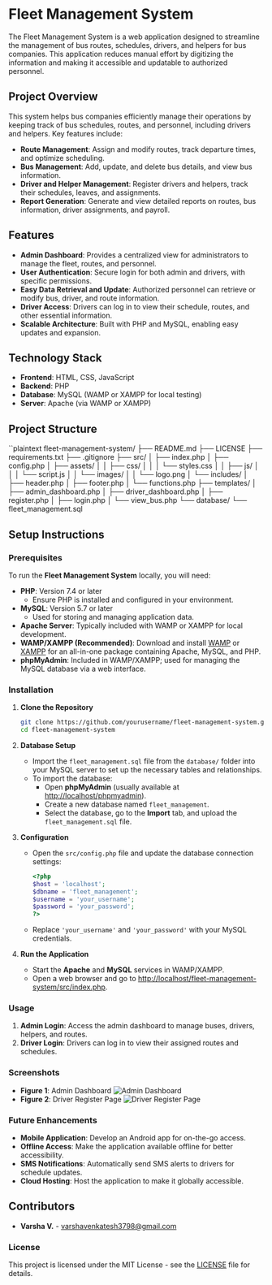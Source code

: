 # Fleet Management System

The Fleet Management System is a web application designed to streamline the management of bus routes, schedules, drivers, and helpers for bus companies. This application reduces manual effort by digitizing the information and making it accessible and updatable to authorized personnel.

## Project Overview

This system helps bus companies efficiently manage their operations by keeping track of bus schedules, routes, and personnel, including drivers and helpers. Key features include:

- **Route Management**: Assign and modify routes, track departure times, and optimize scheduling.
- **Bus Management**: Add, update, and delete bus details, and view bus information.
- **Driver and Helper Management**: Register drivers and helpers, track their schedules, leaves, and assignments.
- **Report Generation**: Generate and view detailed reports on routes, bus information, driver assignments, and payroll.

## Features

- **Admin Dashboard**: Provides a centralized view for administrators to manage the fleet, routes, and personnel.
- **User Authentication**: Secure login for both admin and drivers, with specific permissions.
- **Easy Data Retrieval and Update**: Authorized personnel can retrieve or modify bus, driver, and route information.
- **Driver Access**: Drivers can log in to view their schedule, routes, and other essential information.
- **Scalable Architecture**: Built with PHP and MySQL, enabling easy updates and expansion.

## Technology Stack

- **Frontend**: HTML, CSS, JavaScript
- **Backend**: PHP
- **Database**: MySQL (WAMP or XAMPP for local testing)
- **Server**: Apache (via WAMP or XAMPP)

## Project Structure

``plaintext
fleet-management-system/
├── README.md
├── LICENSE
├── requirements.txt
├── .gitignore
├── src/
│   ├── index.php
│   ├── config.php
│   ├── assets/
│   │   ├── css/
│   │   │   └── styles.css
│   │   ├── js/
│   │   │   └── script.js
│   │   └── images/
│   │       └── logo.png
│   └── includes/
│       ├── header.php
│       ├── footer.php
│       └── functions.php
├── templates/
│   ├── admin_dashboard.php
│   ├── driver_dashboard.php
│   ├── register.php
│   ├── login.php
│   └── view_bus.php
└── database/
    └── fleet_management.sql

## Setup Instructions

### Prerequisites

To run the **Fleet Management System** locally, you will need:

- **PHP**: Version 7.4 or later  
  - Ensure PHP is installed and configured in your environment.
- **MySQL**: Version 5.7 or later  
  - Used for storing and managing application data.
- **Apache Server**: Typically included with WAMP or XAMPP for local development.
- **WAMP/XAMPP (Recommended)**: Download and install [WAMP](https://www.wampserver.com/en/) or [XAMPP](https://www.apachefriends.org/index.html) for an all-in-one package containing Apache, MySQL, and PHP.
- **phpMyAdmin**: Included in WAMP/XAMPP; used for managing the MySQL database via a web interface.

### Installation

1. **Clone the Repository**
   ```bash
   git clone https://github.com/yourusername/fleet-management-system.git
   cd fleet-management-system

2. **Database Setup**
   - Import the `fleet_management.sql` file from the `database/` folder into your MySQL server to set up the necessary tables and relationships.
   - To import the database:
     - Open **phpMyAdmin** (usually available at [http://localhost/phpmyadmin](http://localhost/phpmyadmin)).
     - Create a new database named `fleet_management`.
     - Select the database, go to the **Import** tab, and upload the `fleet_management.sql` file.

3. **Configuration**
   - Open the `src/config.php` file and update the database connection settings:

     ```php
     <?php
     $host = 'localhost';
     $dbname = 'fleet_management';
     $username = 'your_username';
     $password = 'your_password';
     ?>
     ```
   - Replace `'your_username'` and `'your_password'` with your MySQL credentials.

4. **Run the Application**
   - Start the **Apache** and **MySQL** services in WAMP/XAMPP.
   - Open a web browser and go to [http://localhost/fleet-management-system/src/index.php](http://localhost/fleet-management-system/src/index.php).

### Usage

1. **Admin Login**: Access the admin dashboard to manage buses, drivers, helpers, and routes.
2. **Driver Login**: Drivers can log in to view their assigned routes and schedules.

### Screenshots

- **Figure 1**: Admin Dashboard
![Admin Dashboard](https://github.com/VarshaVenky/fleet-management-system/blob/master/templates/Admin%20Homepage.png)
- **Figure 2**: Driver Register Page
![Driver Register Page](https://github.com/VarshaVenky/fleet-management-system/blob/master/templates/User%20Register%20Page.png)

### Future Enhancements

- **Mobile Application**: Develop an Android app for on-the-go access.
- **Offline Access**: Make the application available offline for better accessibility.
- **SMS Notifications**: Automatically send SMS alerts to drivers for schedule updates.
- **Cloud Hosting**: Host the application to make it globally accessible. 

## Contributors

- **Varsha V.** - [varshavenkatesh3798@gmail.com](mailto:varshavenkatesh3798@gmail.com)

### License

This project is licensed under the MIT License - see the [LICENSE](https://github.com/VarshaVenky/fleet-management-system/blob/master/LICENSE.txt) file for details.
